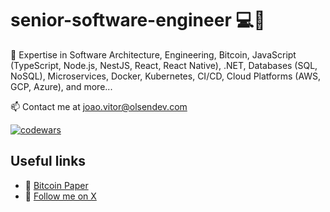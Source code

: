 
<h1>senior-software-engineer 💻🧡</h1>

💬 Expertise in Software Architecture, Engineering, Bitcoin, JavaScript (TypeScript, Node.js, NestJS, React, React Native), .NET, Databases (SQL, NoSQL), Microservices, Docker, Kubernetes, CI/CD, Cloud Platforms (AWS, GCP, Azure), and more...

📫 Contact me at joao.vitor@olsendev.com

<a href="https://www.codewars.com/users/jolsendev" target="_blank"><img align="center" src="https://www.codewars.com/users/jolsendev/badges/large" alt="codewars" /> </a>
<h2>Useful links</h2>

- 🧡 [Bitcoin Paper](https://bitcoin.org/bitcoin.pdf)
- 🖤 [Follow me on X](https://x.com/olsendevs)


